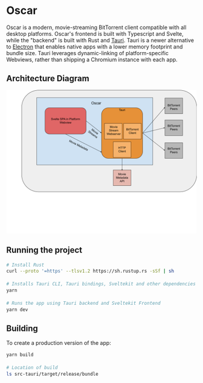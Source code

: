 # Oscar

Oscar is a modern, movie-streaming BitTorrent client compatible with all desktop platforms. Oscar's frontend is built with Typescript and Svelte, while the "backend" is built with Rust and [Tauri](https://github.com/tauri-apps/tauri). Tauri is a newer alternative to [Electron](https://www.electronjs.org/) that enables native apps with a lower memory footprint and bundle size. Tauri leverages dynamic-linking of platform-specific Webviews, rather than shipping a Chromium instance with each app.

## Architecture Diagram

![](./oscar-architecture.svg)

## Running the project

```bash
# Install Rust
curl --proto '=https' --tlsv1.2 https://sh.rustup.rs -sSf | sh

# Installs Tauri CLI, Tauri bindings, Sveltekit and other dependencies
yarn

# Runs the app using Tauri backend and Sveltekit Frontend
yarn dev
```

## Building

To create a production version of the app:

```bash
yarn build

# Location of build
ls src-tauri/target/release/bundle
```
